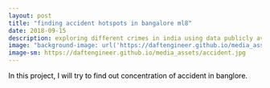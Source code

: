 ```yaml
---
layout: post
title: "finding accident hotspots in bangalore ml8"
date: 2018-09-15
description: exploring different crimes in india using data publicly available about it.
image: "background-image: url('https://daftengineer.github.io/media_assets/accident.jpg');"
image-sm: https://daftengineer.github.io/media_assets/accident.jpg
---
```


<div style="color:black;"><p></p>

 <p style="text-align:justify;">In this project, I will try to find out concentration of accident in banglore. </p>
 <p style="text-align:justify;"></p>
 <p style="text-align:justify;"></p>
 <p style="text-align:justify;"></p>


 </div>

